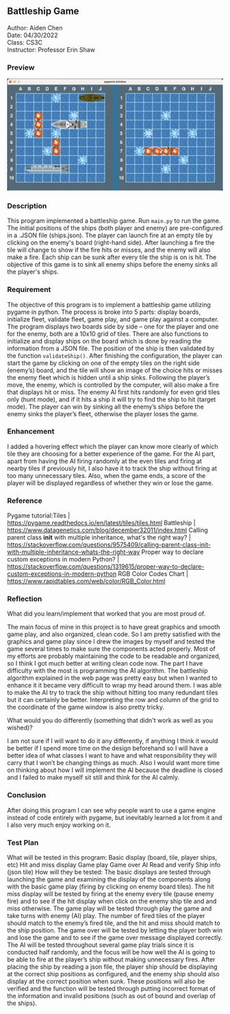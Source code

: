 ## Battleship Game

Author: Aiden Chen <br>
Date: 04/30/2022 <br>
Class: CS3C <br>
Instructor: Professor Erin Shaw

### Preview

![game-preview](preview.png)

### Description

This program implemented a battleship game. Run `main.py` to run the game.
The initial positions of the ships (both player and enemy) are pre-configured in a .JSON file (ships.json). 
The player can launch fire at an empty tile by clicking on the enemy's board (right-hand side). After launching a fire the tile will change to show if the fire hits or misses, and the enemy will also make a fire. Each ship can be sunk after every tile the ship is on is hit. The objective of this game is to sink all enemy ships before the enemy sinks all the player's ships.

### Requirement

The objective of this program is to implement a battleship game utilizing pygame in python.
The process is broke into 5 parts: display boards, initialize fleet, validate fleet, game play, and game play against a computer.
The program displays two boards side by side – one for the player and one for the enemy, both are a 10x10 grid of tiles.
There are also functions to initialize and display ships on the board which is done by reading the information from a JSON file. The position of the ship is then validated by the function `validateShip()`.
After finishing the configuration, the player can start the game by clicking on one of the empty tiles on the right side (enemy’s) board, and the tile will show an image of the choice hits or misses the enemy fleet which is hidden until a ship sinks.
Following the player’s move, the enemy, which is controlled by the computer, will also make a fire that displays hit or miss. The enemy AI first hits randomly for even grid tiles only (hunt mode), and if it hits a ship it will try to find the ship to hit (target mode).
The player can win by sinking all the enemy’s ships before the enemy sinks the player’s fleet, otherwise the player loses the game.

### Enhancement

I added a hovering effect which the player can know more clearly of which tile they are choosing for a better experience of the game.
For the AI part, apart from having the AI firing randomly at the even tiles and firing at nearby tiles if previously hit, I also have it to track the ship without firing at too many unnecessary tiles.
Also, when the game ends, a score of the player will be displayed regardless of whether they win or lose the game.

### Reference

Pygame tutorial:Tiles | https://pygame.readthedocs.io/en/latest/tiles/tiles.html
Battleship | https://www.datagenetics.com/blog/december32011/index.html
Calling parent class __init__ with multiple inheritance, what's the right way? | https://stackoverflow.com/questions/9575409/calling-parent-class-init-with-multiple-inheritance-whats-the-right-way
Proper way to declare custom exceptions in modern Python? | https://stackoverflow.com/questions/1319615/proper-way-to-declare-custom-exceptions-in-modern-python
RGB Color Codes Chart | https://www.rapidtables.com/web/color/RGB_Color.html


### Reflection

What did you learn/implement that worked that you are most proud of.

The main focus of mine in this project is to have great graphics and smooth game play, and also organized, clean code. So I am pretty satisfied with the graphics and game play since I drew the images by myself and tested the game several times to make sure the components acted properly. Most of my efforts are probably maintaining the code to be readable and organized, so I think I got much better at writing clean code now.
The part I have difficulty with the most is programming the AI algorithm. The battleship algorithm explained in the web page was pretty easy but when I wanted to enhance it it became very difficult to wrap my head around them. I was able to make the AI try to track the ship without hitting too many redundant tiles but it can certainly be better. Interpreting the row and column of the grid to the coordinate of the game window is also pretty tricky.
 
What would you do differently (something that didn't work as well as you wished)? 

I am not sure if I will want to do it any differently, if anything I think it would be better if I spend more time on the design beforehand so I will have a better idea of what classes I want to have and what responsibility they will carry that I won’t be changing things as much. Also I would want more time on thinking about how I will implement the AI because the deadline is closed and I failed to make myself sit still and think for the AI calmly.

### Conclusion

After doing this program I can see why people want to use a game engine instead of code entirely with pygame, but inevitably learned a lot from it and I also very much enjoy working on it.

### Test Plan
What will be tested in this program:
Basic display (board, tile, player ships, etc)
Hit and miss display
Game play
Game over
AI
Read and verify Ship info (json tile)
How will they be tested:
The basic displays are tested through launching the game and examining the display of the components along with the basic game play (firing by clicking on enemy board tiles). 
The hit miss display will be tested by firing at the enemy every tile (pause enemy fire) and to see if the hit display when click on the enemy ship tile and and miss otherwise.
The game play will be tested through play the game and take turns with enemy (AI) play. The number of fired tiles of the player should match to the enemy’s fired tile, and the hit and miss should match to the ship position. 
The game over will be tested by letting the player both win and lose the game and to see if the game over message displayed correctly.
The AI will be tested throughout several game play trials since it is conducted half randomly, and the focus will be how well the AI is going to be able to fire at the player’s ship without making unnecessary fires.
After placing the ship by reading a json file, the player ship should be displaying at the correct ship positions as configured, and the enemy ship should also display at the correct position when sunk. These positions will also be verified and the function will be tested through putting incorrect format of the information and invalid positions (such as out of bound and overlap of the ships).

